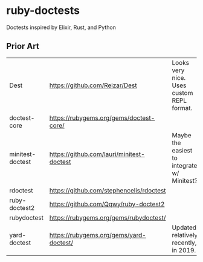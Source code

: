 # ruby-doctests
Doctests inspired by Elixir, Rust, and Python

## Prior Art

|    |    |    |
|----|----|----|
|Dest            |https://github.com/Reizar/Dest             |Looks very nice. Uses custom REPL format.  |
|doctest-core    |https://rubygems.org/gems/doctest-core/    |                                           |
|minitest-doctest|https://github.com/lauri/minitest-doctest  |Maybe the easiest to integrate w/ Minitest?|
|rdoctest        |https://github.com/stephencelis/rdoctest   |                                           |
|ruby-doctest2   |https://github.com/Qqwy/ruby-doctest2      |                                           |
|rubydoctest     |https://rubygems.org/gems/rubydoctest/     |                                           |
|yard-doctest    |https://rubygems.org/gems/yard-doctest/    |Updated relatively recently, in 2019.      |

